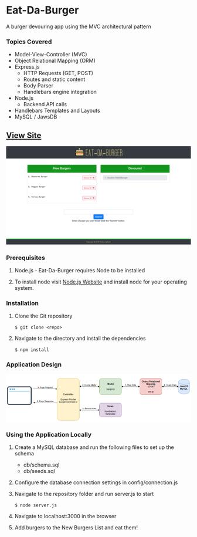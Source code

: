 # Eat-Da-Burger
A burger devouring app using the MVC architectural pattern

### Topics Covered
* Model-View-Controller (MVC)
* Object Relational Mapping (ORM)
* Express.js
    * HTTP Requests (GET, POST)
    * Routes and static content
    * Body Parser
    * Handlebars engine integration
* Node.js
    * Backend API calls
* Handlebars Templates and Layouts
* MySQL / JawsDB

## [View Site](https://powerful-bastion-15919.herokuapp.com/ "Eat-Da-Burger")


![Eat-Da-Burger Screenshot](screenshots/screenshot.png?raw=true "Eat-Da-Burger")


### Prerequisites
1. Node.js - Eat-Da-Burger requires Node to be installed

2. To install node visit [Node.js Website](https://nodejs.org/en/ "Node.js") and install node for your operating system.


### Installation
1. Clone the Git repository

   ```
   $ git clone <repo>
   ```
2. Navigate to the directory and install the dependencies 
   ```
   $ npm install
   ```
   
### Application Design
<p align="center">
   <img src="screenshots/architecture.png?raw=true" alt="Application Design" width="800px" align="center" />
</p>


### Using the Application Locally
1. Create a MySQL database and run the following files to set up the schema
    * db/schema.sql
    * db/seeds.sql
2. Configure the database connection settings in config/connection.js
3. Navigate to the repository folder and run server.js to start

   ```
   $ node server.js
   ```

4. Navigate to localhost:3000 in the browser

5. Add burgers to the New Burgers List and eat them!
